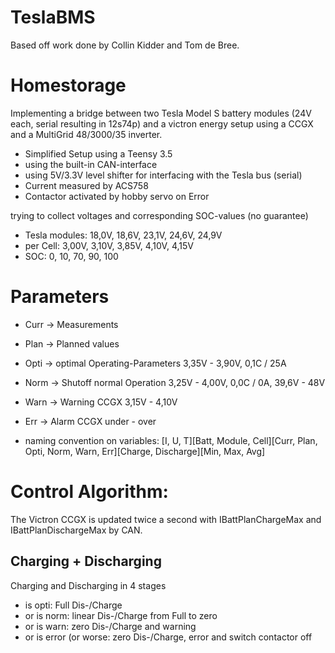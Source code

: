 # TeslaBMS

Based off work done by Collin Kidder and Tom de Bree.


# Homestorage

Implementing a bridge between two Tesla Model S battery modules (24V each, serial resulting in 12s74p) and a victron energy setup using a CCGX and a MultiGrid 48/3000/35 inverter.

- Simplified Setup using a Teensy 3.5
- using the built-in CAN-interface 
- using 5V/3.3V level shifter for interfacing with the Tesla bus (serial)
- Current measured by ACS758
- Contactor activated by hobby servo on Error


trying to collect voltages and corresponding SOC-values (no guarantee) 

- Tesla modules:    18,0V,     18,6V,    23,1V,     24,6V,     24,9V
- per Cell:         3,00V,     3,10V,    3,85V,     4,10V,     4,15V
- SOC:                  0,        10,       70,        90,       100


# Parameters

- Curr  -> Measurements
- Plan  -> Planned values
- Opti  -> optimal Operating-Parameters 3,35V - 3,90V, 0,1C / 25A
- Norm  -> Shutoff normal Operation     3,25V - 4,00V, 0,0C / 0A,  39,6V - 48V 
- Warn  -> Warning CCGX                 3,15V - 4,10V   
- Err   -> Alarm CCGX                   under - over 

- naming convention on variables: 
  [I, U, T][Batt, Module, Cell][Curr, Plan, Opti, Norm, Warn, Err][Charge, Discharge][Min, Max, Avg]


# Control Algorithm:

The Victron CCGX is updated twice a second with IBattPlanChargeMax and IBattPlanDischargeMax by CAN.

## Charging + Discharging

Charging and Discharging in 4 stages
* is opti: Full Dis-/Charge
* or is norm: linear Dis-/Charge from Full to zero
* or is warn: zero Dis-/Charge and warning
* or is error (or worse: zero Dis-/Charge, error and switch contactor off 
